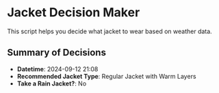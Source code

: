 # Jacket Decision Maker

This script helps you decide what jacket to wear based on weather data.

## Summary of Decisions

- **Datetime**: 2024-09-12 21:08
- **Recommended Jacket Type**: Regular Jacket with Warm Layers
- **Take a Rain Jacket?**: No

